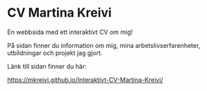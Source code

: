 # CV Martina Kreivi

En webbsida med ett interaktivt CV om mig!

På sidan finner du information om mig, mina arbetslivserfarenheter, utbildningar och projekt jag gjort.

Länk till sidan finner du här:

https://mkreivi.github.io/Interaktivt-CV-Martina-Kreivi/